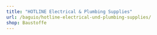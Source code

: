 ```yaml
---
title: "HOTLINE Electrical & Plumbing Supplies"
url: /baguio/hotline-electrical-und-plumbing-supplies/
shop: Baustoffe
---
```

